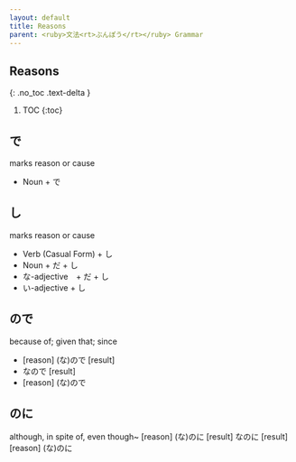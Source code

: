 ```yaml
---
layout: default
title: Reasons
parent: <ruby>文法<rt>ぶんぽう</rt></ruby> Grammar
---
```


## Reasons
{: .no_toc .text-delta }

1. TOC
{:toc}

## で
marks reason or cause
- Noun + で

## し
marks reason or cause
- Verb (Casual Form) + し
- Noun + だ + し
- な-adjective　+ だ + し
- い-adjective + し

## ので
because of; given that; since
- [reason] (な)ので [result]
- なので [result]
- [reason] (な)ので


## のに
although, in spite of, even though~
[reason] (な)のに [result]
なのに [result]
[reason] (な)のに
